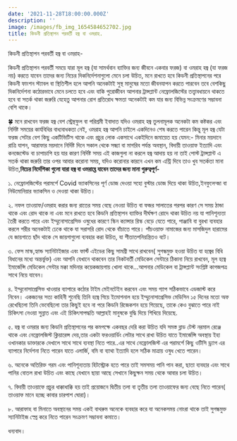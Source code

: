 ```yaml
---
date: '2021-11-28T18:00:00.000Z'
description: ''
image: /images/fb_img_1654584652702.jpg
title: কিডনী প্রতিস্থাপন পরবর্তী হজ্ব বা ওমরাহ.
---
```





কিডনী প্রতিস্থাপন পরবর্তী হজ্ব বা ওমরাহ-

কিডনী প্রতিস্থাপন পরবর্তী সময়ে যারা মূল হজ্ব (যা সামৰ্থবান ব্যাক্তির জন্য জীবনে একবার ফরজ) বা ওমরাহ হজ্ব (যা ফরজ নয়) করতে যাবেন তাদের জন্য নিচের দিকনির্দেশনাগুলো মেনে চলা উচিত, মনে রাখতে হবে কিডনী প্রতিস্থাপনের পরে কিডনী ফাংশন স্ট্যাবল বা স্থিতিশীল হলে আপনি অনেকটাই সুস্থ মানুষের মতো জীবনযাপন করতে পারবেন তবে বেশকিছু দিকনির্দেশনা কঠোরভাবে মেনে চলতে হবে এবং বাকি পুরোজীবন আপনার ট্রান্সপ্লান্ট নেফ্রোলজিস্টের তত্ত্বাবধায়নে থাকতে হবে বা সতর্ক থাকা জরুরি যেহেতু আপনার রোগ প্রতিরোধ ক্ষমতা অনেকটাই কম যার জন্য বিভিন্ন সংক্রমণের সম্ভাবনা বেশি থাকে।

🍀 মনে রাখবেন ফরজ হজ্ব বেশ স্ট্রেন্থফুল বা পরিশ্রমী ইবাদাত যদিও ওমরাহ হজ্ব তুলনামূলক অনেকটা কম কষ্টকর এবং নির্দিষ্ট সময়ের কার্যবিধির বাধ্যবাধকতা নেই, ওমরাহ হজ্ব আপনি চাইলে একদিনেও শেষ করতে পারেন কিন্তু মূল হজ্ব যেটা ফরজ সেটার বেশ কিছু একটিভিটিস থাকে এবং প্রচুর লোক একসাথে একইদিনে জমায়েত হয় যেমন:- মিনার ময়দানে রাত্রি যাপন, আরাফার ময়দানে নির্দিষ্ট দিনে সকাল থেকে সন্ধ্যা বা মাগরিব পর্যন্ত অবস্থান, বিদায়ী তাওয়াফ ইত্যাদি এবং কনজেস্টেড বা চাপাচাপি হয় যার কারণ নির্দিষ্ট সময় এই কাজগুলা না করলে হজ্ব আদায় হয় না তাই পোস্ট ট্রান্সপ্লান্ট এ সতর্ক থাকা জরুরি তার ওপর আবার করোনা সময়, যদিও করোনার কারনে এখন কম এন্ট্রি দিবে তাও খুব সতর্কতা মানা উচিত,**নিচের নির্দেশিকা গুলো যারা হজ্ব বা ওমরাহ্তে যাবেন তাদের জন্য মানা গুরুত্বপূর্ণ-**

১. নেফ্রোলজিস্টের পরামর্শে Covid ভ্যাকসিনের পূর্ণ ডোজ দেওয়া সহো বুস্টার ডোজ দিয়ে থাকা উচিত,ইনফুলেন্জা বা নিউমোনিয়ার ভ্যাকসিন ও দেওয়া থাকা উচিত।

২. নফল তাওয়াফ/ওমরাহ করার জন্য রাতের সময় বেছে নেওয়া উচিত বা ফজর সালাতের পরপর কারণ সে সময় ঠান্ডা থাকে এবং রোদ থাকে না এবং মনে রাখতে হবে কিডনি প্রতিস্থাপন ব্যাক্তির দীর্ঘক্ষণ রোদে থাকা উচিত নয় যা পানিশূন্যতা তৈরী করতে পারে এবং ইম্মুনোসাপ্রেসিভ ওষুধের কারণে স্কিন ক্যান্সার রিস্ক বেড়ে যেতে পারে, পাঞ্জাবি বা বুরখা ব্যবহার করলে শরীর অনেকটাই ঢেকে থাকে যা সরাসরি রোদ থেকে বাঁচাতে পারে। পাঁচওয়াক্ত নামাজের জন্য মাসজিদুল হারামের যে জায়গাতে ছাঁদ থাকে সে জায়গাগুলো ব্যবহার করা উচিত, যা শীতাতপনিয়ন্ত্রিতও বটে।

৩. ফেস মাস্ক,হ্যান্ড স্যানিটাইজার এবং ফার্স্ট এইডের কিছু সামগ্রী সাথে রাখবেন( সুগন্ধমুক্ত হওয়া উচিত যা হজ্বের বিধি বিধানের মধ্যে অন্তর্ভুক্ত) এবং আপনি যেখানে থাকবেন তার নিকটবর্তী মেডিকেল সেন্টারে ঠিকানা নিয়ে রাখবেন, মূল হজ্বে ইমার্জেন্সি মেডিকেল সেন্টার মক্কা মদিনার কয়েকজায়গায় খোলা থাকে...আপনার মেডিকেল বা ট্রান্সপ্লান্ট সংশ্লিষ্ট কাগজপত্র সাথে নিয়ে যাবেন।

৪. ইম্মুনোসাপ্রেসিভ খাওয়ার ব্যাপারে কঠোর টাইম মেইনটেইন করবেন এবং সময় গ্যাপ সঠিকভাবে এডজাস্ট করে নিবেন। একজনের সত্য কাহিনী শুনেছি তিনি হজ্বে গিয়ে ইমোশনাল হয়ে ইম্মুনোসাপ্রেসিভ মেডিসিন ১৫ দিনের মতো অফ রেখেছিলো তিনি ভেবেছিলো তার কিছুই হবে না পরে কিডনি রিজেকশন হয়ে গিয়েছে, তাকে কেও বুঝাতে পারে নাই চিকিৎসা নেওয়া সুন্নাত এবং এই চিকিৎসাপদ্ধতি আল্লাহই মানুষকে বুদ্ধি দিয়ে শিখিয়ে দিয়েছে.

৫. হজ্ব বা ওমরার জন্য কিডনি প্রতিস্থাপনের পর কমপক্ষে একবছর দেরি করা উচিত যদি সমস্ত ব্লাড টেস্ট নরমাল রেঞ্জে থাকে এবং নেফ্রোলজিস্ট ক্লিয়ারেন্স দেয়,তার একটা ফরওয়ার্ডিং লেটার সাথে রাখা উচিত যাতে ইমার্জেন্সি অবস্থায় ইহা ওখানকার ডাক্তারকে দেখালে সাথে সাথে ব্যবস্থা নিতে পারে..এর সাথে নেফ্রোলজিস্ট এর পরামর্শে কিছু ওটিসি ড্র্যাগ এর ব্যাপারে নির্দেশনা নিতে পারেন যাতে এলার্জি, বমি বা ব্যাথা ইত্যাদি হলে সঠিক মাত্রায় ওষুধ খেতে পারেন।

৬. অনেকে অতিরিক্ত গরম এবং পানিশূন্যতায় হিটস্ট্রোক হতে পারে তাই সমসময় পানি পান করা, ছাতা ব্যবহার এবং সাথে পানির বোতল রাখা উচিত এবং কাছে যেখানে ছায়া আছে সেখানে কিছুক্ষন সময় থেকে আবার চলা উচিত।

৭. বিদায়ী তাওয়াফে প্রচুর ধাক্কাধাক্কি হয় তাই প্রয়োজনে দ্বিতীয় তলা বা তৃতীয় তলা তাওয়াফের জন্য বেছে নিতে পারেন( তাওয়াফ মানে হচ্ছে কাবার চারপাশ ঘোরা)।

৮. আরাফাহ বা মিনাতে অবস্থানের সময় একই বাথরুম অনেকে ব্যবহার করে যা অনেকসময় নোংরা থাকে তাই সুগন্ধমুক্ত স্যানিটাইজ স্প্রে করে নিতে পারেন সংক্রমণ সম্ভাবনা কমাতে।

ধন্যবাদ।

